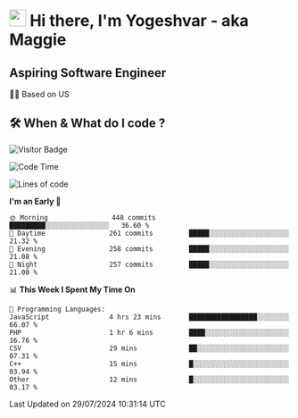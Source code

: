 <h1><img src="https://emojis.slackmojis.com/emojis/images/1531849430/4246/blob-sunglasses.gif?1531849430" width="30"/> Hi there, I'm Yogeshvar - aka Maggie</h1>

## Aspiring Software Engineer
🏂🏻  Based on US 

## 🛠 When & What do I code ?  

![Visitor Badge](https://visitor-badge.feriirawann.repl.co?username=yogeshvar&repo=yogeshvar&label=Visitors&style=plastic&color=%23457BFF&contentType=svg)

<!--START_SECTION:waka-->
![Code Time](http://img.shields.io/badge/Code%20Time-2%2C916%20hrs%2028%20mins-blue)

![Lines of code](https://img.shields.io/badge/From%20Hello%20World%20I%27ve%20Written-4.1%20million%20lines%20of%20code-blue)

**I'm an Early 🐤** 

```text
🌞 Morning                448 commits         █████████░░░░░░░░░░░░░░░░   36.60 % 
🌆 Daytime                261 commits         █████░░░░░░░░░░░░░░░░░░░░   21.32 % 
🌃 Evening                258 commits         █████░░░░░░░░░░░░░░░░░░░░   21.08 % 
🌙 Night                  257 commits         █████░░░░░░░░░░░░░░░░░░░░   21.00 % 
```


📊 **This Week I Spent My Time On** 

```text
💬 Programming Languages: 
JavaScript               4 hrs 23 mins       █████████████████░░░░░░░░   66.07 % 
PHP                      1 hr 6 mins         ████░░░░░░░░░░░░░░░░░░░░░   16.76 % 
CSV                      29 mins             ██░░░░░░░░░░░░░░░░░░░░░░░   07.31 % 
C++                      15 mins             █░░░░░░░░░░░░░░░░░░░░░░░░   03.94 % 
Other                    12 mins             █░░░░░░░░░░░░░░░░░░░░░░░░   03.17 % 
```


 Last Updated on 29/07/2024 10:31:14 UTC
<!--END_SECTION:waka-->
